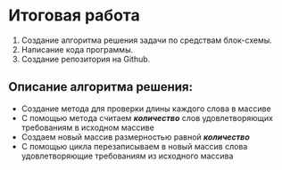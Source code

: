 # Итоговая работа
1. Создание алгоритма решения задачи по средствам блок-схемы.
2. Написание кода программы.
3. Создание репозитория на Github.

## Описание алгоритма решения:
* Создание метода для проверки длины каждого слова в массиве
* С помощью метода считаем ***количество*** слов удовлетворяющих требованиям в исходном массиве
* Создаем новый массив размерностью равной ***количество***
* С помощью цикла перезаписываем в новый массив слова удовлетворяющие требованиям из исходного массива
